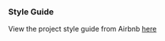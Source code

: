 ### Style Guide

View the project style guide from Airbnb [here](https://github.com/airbnb/javascript/tree/master/es5)